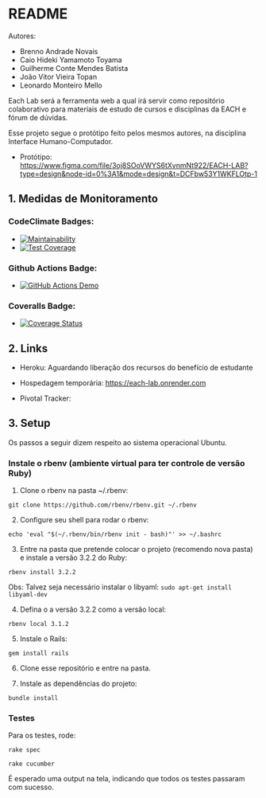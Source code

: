 # README

Autores:
- Brenno Andrade Novais
- Caio Hideki Yamamoto Toyama
- Guilherme Conte Mendes Batista
- João Vitor Vieira Topan 
- Leonardo Monteiro Mello

Each Lab será a ferramenta web a qual irá servir como repositório colaborativo para materiais de estudo de cursos e disciplinas da EACH e fórum de dúvidas.

Esse projeto segue o protótipo feito pelos mesmos autores, na disciplina Interface Humano-Computador.

- Protótipo: https://www.figma.com/file/3oj8SOoVWYS6tXvnmNt922/EACH-LAB?type=design&node-id=0%3A1&mode=design&t=DCFbw53Y1WKFLOtp-1

## 1. Medidas de Monitoramento

### CodeClimate Badges:
- [![Maintainability](https://api.codeclimate.com/v1/badges/6e3e8570979cdde31f4f/maintainability)](https://codeclimate.com/github/brenno-novais/each-lab/maintainability)
- [![Test Coverage](https://api.codeclimate.com/v1/badges/6e3e8570979cdde31f4f/test_coverage)](https://codeclimate.com/github/brenno-novais/each-lab/test_coverage)

### Github Actions Badge:
- [![GitHub Actions Demo](https://github.com/brenno-novais/each-lab/actions/workflows/test_and_coveralls.yml/badge.svg)](https://github.com/brenno-novais/each-lab/actions/workflows/test_and_coveralls.yml)

### Coveralls Badge:
- [![Coverage Status](https://coveralls.io/repos/github/brenno-novais/each-lab/badge.svg?branch=main)](https://coveralls.io/github/brenno-novais/each-lab?branch=main)

## 2. Links

- Heroku: Aguardando liberação dos recursos do benefício de estudante

- Hospedagem temporária: https://each-lab.onrender.com

- Pivotal Tracker:

## 3. Setup

Os passos a seguir dizem respeito ao sistema operacional Ubuntu.

### Instale o rbenv (ambiente virtual para ter controle de versão Ruby)

1. Clone o rbenv na pasta ~/.rbenv:

```
git clone https://github.com/rbenv/rbenv.git ~/.rbenv
```

2. Configure seu shell para rodar o rbenv:

```
echo 'eval "$(~/.rbenv/bin/rbenv init - bash)"' >> ~/.bashrc
```

3. Entre na pasta que pretende colocar o projeto (recomendo nova pasta) e instale a versão 3.2.2 do Ruby:

```
rbenv install 3.2.2
```

Obs: Talvez seja necessário instalar o libyaml: 
    ```
    sudo apt-get install libyaml-dev
    ```

4. Defina o a versão 3.2.2 como a versão local:

```
rbenv local 3.1.2
```

5. Instale o Rails:
```
gem install rails
```

6. Clone esse repositório e entre na pasta.

7. Instale as dependências do projeto:
```
bundle install
```

### Testes

Para os testes, rode:
```
rake spec
```

```
rake cucumber
```

É esperado uma output na tela, indicando que todos os testes passaram com sucesso.